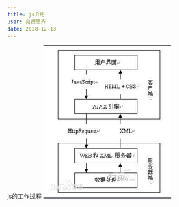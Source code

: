 ```yaml
---
title: js介绍 
user: 见贤思齐
date: 2018-12-13
---
```

js的工作过程
![enter description here](./images/1544689878165.png)